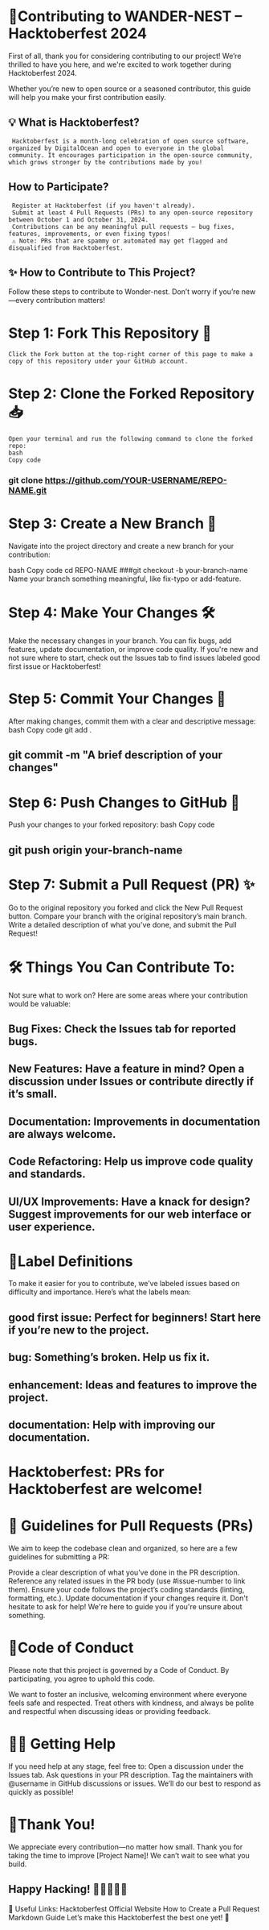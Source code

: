 
# 🌟Contributing to WANDER-NEST – Hacktoberfest 2024
First of all, thank you for considering contributing to our project! We’re thrilled to have you here, and we're excited to work together during Hacktoberfest 2024.

Whether you’re new to open source or a seasoned contributor, this guide will help you make your first contribution easily.

## 💡 What is Hacktoberfest?
     Hacktoberfest is a month-long celebration of open source software, organized by DigitalOcean and open to everyone in the global community. It encourages participation in the open-source community, which grows stronger by the contributions made by you!

## How to Participate?
     Register at Hacktoberfest (if you haven't already).
     Submit at least 4 Pull Requests (PRs) to any open-source repository between October 1 and October 31, 2024.
     Contributions can be any meaningful pull requests – bug fixes, features, improvements, or even fixing typos!
     ⚠️ Note: PRs that are spammy or automated may get flagged and disqualified from Hacktoberfest.

## ✨ How to Contribute to This Project?
 Follow these steps to contribute to Wonder-nest. Don’t worry if you’re new—every contribution matters!

# Step 1: Fork This Repository 🍴
    Click the Fork button at the top-right corner of this page to make a copy of this repository under your GitHub account.
# Step 2: Clone the Forked Repository 📥
    Open your terminal and run the following command to clone the forked repo:
    bash
    Copy code
### git clone https://github.com/YOUR-USERNAME/REPO-NAME.git


# Step 3: Create a New Branch 🌿
   Navigate into the project directory and create a new branch for your contribution:

   bash
   Copy code
   cd REPO-NAME
   ###git checkout -b your-branch-name
   Name your branch something meaningful, like fix-typo or add-feature.

# Step 4: Make Your Changes 🛠️
   Make the necessary changes in your branch. You can fix bugs, add features, update documentation, or improve code quality.
   If you're new and not sure where to start, check out the Issues tab to find issues labeled good first issue or Hacktoberfest!
# Step 5: Commit Your Changes 💾
   After making changes, commit them with a clear and descriptive message:
  bash
  Copy code
  git add .
  ## git commit -m "A brief description of your changes"
# Step 6: Push Changes to GitHub 🚀
 Push your changes to your forked repository:
   bash
   Copy code
   ## git push origin your-branch-name
# Step 7: Submit a Pull Request (PR) ✨
  Go to the original repository you forked and click the New Pull Request button.
  Compare your branch with the original repository’s main branch.
  Write a detailed description of what you've done, and submit the Pull Request!

# 🛠️ Things You Can Contribute To:
  Not sure what to work on? Here are some areas where your contribution would be valuable:
  
  ## Bug Fixes: Check the Issues tab for reported bugs.
  ## New Features: Have a feature in mind? Open a discussion under Issues or contribute directly if it’s small.
  ## Documentation: Improvements in documentation are always welcome.
  ## Code Refactoring: Help us improve code quality and standards.
  ## UI/UX Improvements: Have a knack for design? Suggest improvements for our web interface or user experience.
# 🔖Label Definitions
  To make it easier for you to contribute, we’ve labeled issues based on difficulty and importance. Here’s what the labels mean:
 ## good first issue: Perfect for beginners! Start here if you’re new to the project.
 ## bug: Something’s broken. Help us fix it.
 ## enhancement: Ideas and features to improve the project.
 ## documentation: Help with improving our documentation.

# Hacktoberfest: PRs for Hacktoberfest are welcome!

# 📝 Guidelines for Pull Requests (PRs)
  We aim to keep the codebase clean and organized, so here are a few guidelines for submitting a PR:
  
  Provide a clear description of what you’ve done in the PR description.
  Reference any related issues in the PR body (use #issue-number to link them).
  Ensure your code follows the project’s coding standards (linting, formatting, etc.).
  Update documentation if your changes require it.
  Don't hesitate to ask for help! We're here to guide you if you're unsure about something.

# 🎨Code of Conduct
  Please note that this project is governed by a Code of Conduct. By participating, you agree to uphold this code.

  We want to foster an inclusive, welcoming environment where everyone feels safe and respected. Treat others with kindness, and always be polite and respectful when discussing ideas or providing feedback.

# 👨‍💻 Getting Help
 If you need help at any stage, feel free to:
 Open a discussion under the Issues tab.
 Ask questions in your PR description.
 Tag the maintainers with @username in GitHub discussions or issues.
 We’ll do our best to respond as quickly as possible!

# 🤝Thank You!
 We appreciate every contribution—no matter how small. Thank you for taking the time to improve [Project Name]! We can’t wait to see what you build.

## Happy Hacking! 🚀👩‍💻👨‍💻

  📎 Useful Links:
  Hacktoberfest Official Website
  How to Create a Pull Request
  Markdown Guide
  Let’s make this Hacktoberfest the best one yet! 🌟